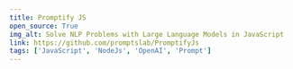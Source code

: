 ```yaml
---
title: Promptify JS
open_source: True
img_alt: Solve NLP Problems with Large Language Models in JavaScript
link: https://github.com/promptslab/PromptifyJs
tags: ['JavaScript', 'NodeJs', 'OpenAI', 'Prompt']
---
```

